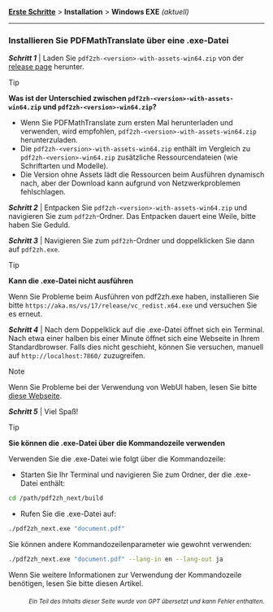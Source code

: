 [**Erste Schritte**](./getting-started.md) > **Installation** > **Windows EXE** _(aktuell)_

---

### Installieren Sie PDFMathTranslate über eine .exe-Datei

***Schritt 1*** | Laden Sie `pdf2zh-<version>-with-assets-win64.zip` von der [release page](https://github.com/PDFMathTranslate/PDFMathTranslate-next/releases) herunter.

> [!TIP]
> **Was ist der Unterschied zwischen `pdf2zh-<version>-with-assets-win64.zip` und `pdf2zh-<version>-win64.zip`?**
>
> - Wenn Sie PDFMathTranslate zum ersten Mal herunterladen und verwenden, wird empfohlen, `pdf2zh-<version>-with-assets-win64.zip` herunterzuladen.
> - Die `pdf2zh-<version>-with-assets-win64.zip` enthält im Vergleich zu `pdf2zh-<version>-win64.zip` zusätzliche Ressourcendateien (wie Schriftarten und Modelle).
> - Die Version ohne Assets lädt die Ressourcen beim Ausführen dynamisch nach, aber der Download kann aufgrund von Netzwerkproblemen fehlschlagen.

***Schritt 2*** | Entpacken Sie `pdf2zh-<version>-with-assets-win64.zip` und navigieren Sie zum `pdf2zh`-Ordner. Das Entpacken dauert eine Weile, bitte haben Sie Geduld.

***Schritt 3*** | Navigieren Sie zum `pdf2zh`-Ordner und doppelklicken Sie dann auf `pdf2zh.exe`.

> [!TIP]
> **Kann die .exe-Datei nicht ausführen**
>
> Wenn Sie Probleme beim Ausführen von pdf2zh.exe haben, installieren Sie bitte `https://aka.ms/vs/17/release/vc_redist.x64.exe` und versuchen Sie es erneut.

***Schritt 4*** | Nach dem Doppelklick auf die .exe-Datei öffnet sich ein Terminal. Nach etwa einer halben bis einer Minute öffnet sich eine Webseite in Ihrem Standardbrowser. Falls dies nicht geschieht, können Sie versuchen, manuell auf `http://localhost:7860/` zuzugreifen.

> [!NOTE]
>
> Wenn Sie Probleme bei der Verwendung von WebUI haben, lesen Sie bitte [diese Webseite](./USAGE_webui.md).

***Schritt 5*** | Viel Spaß!

> [!TIP]
> **Sie können die .exe-Datei über die Kommandozeile verwenden**
>
> Verwenden Sie die .exe-Datei wie folgt über die Kommandozeile:
>
> - Starten Sie Ihr Terminal und navigieren Sie zum Ordner, der die .exe-Datei enthält:
>
> ```bash
> cd /path/pdf2zh_next/build
> ```
>
> - Rufen Sie die .exe-Datei auf:
>
> ```bash
> ./pdf2zh_next.exe "document.pdf"
> ```
>
> Sie können andere Kommandozeilenparameter wie gewohnt verwenden:
>
> ```bash
> ./pdf2zh_next.exe "document.pdf" --lang-in en --lang-out ja
> ```
>
> Wenn Sie weitere Informationen zur Verwendung der Kommandozeile benötigen, lesen Sie bitte diesen Artikel.

<div align="right"> 
<h6><small>Ein Teil des Inhalts dieser Seite wurde von GPT übersetzt und kann Fehler enthalten.</small></h6>
